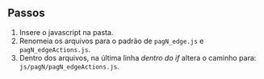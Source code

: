 ## Passos

1. Insere o javascript na pasta.
2. Renomeia os arquivos para o padrão de `pagN_edge.js` e `pagN_edgeActions.js`.
3. Dentro dos arquivos, na última linha _dentro do if_ altera o caminho para: `js/pagN/pagN_edgeActions.js`.